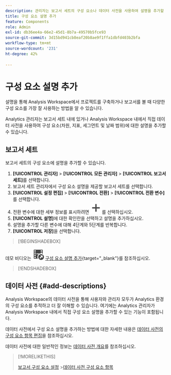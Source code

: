 ```yaml
---
description: 관리자는 보고서 세트의 구성 요소나 데이터 사전을 사용하여 설명을 추가할 수 있습니다.
title: 구성 요소 설명 추가
feature: Components
role: Admin
exl-id: db36ee4a-66e2-45d1-8b7a-49570b5fce93
source-git-commit: 3d15bd941cb8eaf20b8ae9f1ffa1dbfd403b2bfa
workflow-type: tm+mt
source-wordcount: '231'
ht-degree: 42%

---
```


# 구성 요소 설명 추가

설명을 통해 Analysis Workspace에서 프로젝트를 구축하거나 보고서를 볼 때 다양한 구성 요소를 가장 잘 사용하는 방법을 알 수 있습니다.

Analytics 관리자는 보고서 세트 내에 있거나 Analysis Workspace 내에서 직접 데이터 사전을 사용하여 구성 요소(차원, 지표, 세그먼트 및 날짜 범위)에 대한 설명을 추가할 수 있습니다.

## 보고서 세트

보고서 세트의 구성 요소에 설명을 추가할 수 있습니다.

1. **[!UICONTROL 관리자]** > **[!UICONTROL 모든 관리자]** > **[!UICONTROL 보고서 세트]**&#x200B;를 선택합니다.
1. 보고서 세트 관리자에서 구성 요소 설명을 제공할 보고서 세트를 선택합니다.
1. **[!UICONTROL 설정 편집]** > **[!UICONTROL 전환]** > **[!UICONTROL 전환 변수]**&#x200B;를 선택합니다.
1. 전환 변수에 대한 세부 정보를 표시하려면 ![추가](/help/assets/icons/Add.svg)를 선택하십시오.
1. **[!UICONTROL 설명]**&#x200B;에 대한 확인란을 선택하고 설명을 추가하십시오.
1. 설명을 추가할 다른 변수에 대해 4단계와 5단계를 반복합니다.
1. **[!UICONTROL 저장]**&#x200B;을 선택합니다.

>[!BEGINSHADEBOX]

데모 비디오는 ![VideoCheckedOut](/help/assets/icons/VideoCheckedOut.svg) [구성 요소 설명 추가](https://video.tv.adobe.com/v/25453?quality=12&learn=on){target="_blank"}를 참조하십시오.

>[!ENDSHADEBOX]


## 데이터 사전 {#add-descriptions}

Analysis Workspace의 데이터 사전을 통해 사용자와 관리자 모두가 Analytics 환경의 구성 요소를 추적하고 더 잘 이해할 수 있습니다. 여기에는 Analytics 관리자가 Analysis Workspace 내에서 직접 구성 요소 설명을 추가할 수 있는 기능이 포함됩니다.

데이터 사전에서 구성 요소 설명을 추가하는 방법에 대한 자세한 내용은 [데이터 사전의 구성 요소 항목 편집](/help/analyze/analysis-workspace/components/data-dictionary/edit-entries-data-dictionary.md)을 참조하십시오.

데이터 사전에 대한 일반적인 정보는 [데이터 사전 개요](/help/analyze/analysis-workspace/components/data-dictionary/data-dictionary-overview.md)를 참조하십시오.

>[!MORELIKETHIS]
>
>[보고서 구성 요소 설정](/help/components/vrs/vrs-components.md)
>&#x200B;>[데이터 사전 구성 요소 항목](/help/analyze/analysis-workspace/components/data-dictionary/edit-entries-data-dictionary.md)
>